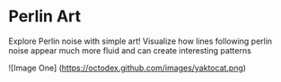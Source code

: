 # Perlin Art

Explore Perlin noise with simple art! Visualize how lines following perlin noise appear much more fluid
and can create interesting patterns

![Image One]
(https://octodex.github.com/images/yaktocat.png)